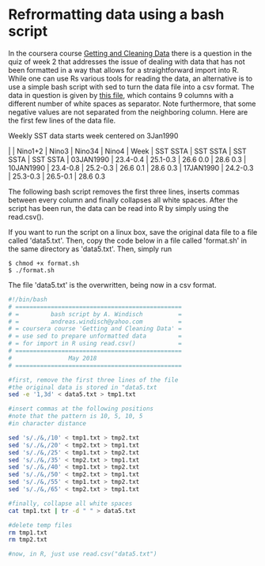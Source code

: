 # Refrormatting data using a bash script
In the coursera course [Getting and Cleaning Data](https://www.coursera.org/learn/data-cleaning)
there is a question in the quiz of week 2 that addresses the issue of dealing with
data that has not been formatted in a way that allows for a straightforward import 
into R. While one can use Rs various tools for reading the data, an alternative is
to use a simple bash script with sed to turn the data file into a csv format. 
The data in question is given by [this file](https://d396qusza40orc.cloudfront.net/getdata%2Fwksst8110.for),
which contains 9 columns with a different number of white spaces as separator.
Note furthermore, that some negative values are not separated from the neighboring column.
Here are the first few lines of the data file.

 Weekly SST data starts week centered on 3Jan1990

|            |    Nino1+2  |    Nino3    |    Nino34   |     Nino4
| Week       |   SST SSTA  |   SST SSTA  |   SST SSTA  |   SST SSTA
| 03JAN1990  |   23.4-0.4  |   25.1-0.3  |   26.6 0.0  |   28.6 0.3
| 10JAN1990  |   23.4-0.8  |   25.2-0.3  |   26.6 0.1  |   28.6 0.3
| 17JAN1990  |   24.2-0.3  |   25.3-0.3  |   26.5-0.1  |   28.6 0.3

The following bash script removes the first three lines, inserts commas between every column
and finally collapses all white spaces. After the script has been run, the data can be read
into R by simply using the read.csv().

If you want to run the script on a linux box, save the original data file to a file called
'data5.txt'. Then, copy the code below in a file called 'format.sh' in the same directory as 'data5.txt'. 
Then, simply run
```console
$ chmod +x format.sh
$ ./format.sh
```
The file 'data5.txt' is the overwritten, being now in a csv format.


```bash
#!/bin/bash
# ===============================================
# =         bash script by A. Windisch          =
# =         andreas.windisch@yahoo.com          =
# = coursera course 'Getting and Cleaning Data' =
# = use sed to prepare unformatted data         =
# = for import in R using read.csv()            =
# ===============================================
#                May 2018
# ===============================================

#first, remove the first three lines of the file
#the original data is stored in "data5.txt
sed -e '1,3d' < data5.txt > tmp1.txt

#insert commas at the following positions
#note that the pattern is 10, 5, 10, 5
#in character distance

sed 's/./&,/10' < tmp1.txt > tmp2.txt
sed 's/./&,/20' < tmp2.txt > tmp1.txt
sed 's/./&,/25' < tmp1.txt > tmp2.txt
sed 's/./&,/35' < tmp2.txt > tmp1.txt
sed 's/./&,/40' < tmp1.txt > tmp2.txt
sed 's/./&,/50' < tmp2.txt > tmp1.txt
sed 's/./&,/55' < tmp1.txt > tmp2.txt
sed 's/./&,/65' < tmp2.txt > tmp1.txt

#finally, collapse all white spaces
cat tmp1.txt | tr -d " " > data5.txt

#delete temp files
rm tmp1.txt
rm tmp2.txt

#now, in R, just use read.csv("data5.txt")

```

